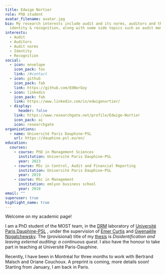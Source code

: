 ```yaml
---
title: Edwige Nortier
role: PhD student
avatar_filename: avatar.jpg
bio: My research interests include audit and its norms, auditors and their
  identity & recognition, along with some side topics such as audit memes.
interests:
  - Audit
  - Auditors
  - Audit norms
  - Identity
  - Recognition
social:
  - icon: envelope
    icon_pack: fas
    link: /#contact
  - icon: github
    icon_pack: fab
    link: https://github.com/EdNorGoy
  - icon: linkedin
    icon_pack: fab
    link: https://www.linkedin.com/in/edwigenortier/
  - display:
      header: false
    link: https://www.researchgate.net/profile/Edwige-Nortier
    icon_pack: ai
    icon: researchgate
organizations:
  - name: Université Paris Dauphine-PSL
    url: https://dauphine.psl.eu/en/
education:
  courses:
    - course: PhD in Management Sciences
      institution: Université Paris Dauphine-PSL
      year: 2023
    - course: MSc in Control, Audit and Financial Reporting
      institution: Université Paris Dauphine-PSL
      year: 2019
    - course: MSc in Management
      institution: emlyon business school
      year: 2018
email: ""
superuser: true
highlight_name: true
---
```

Welcome on my academic page!

I am a PhD student of the MOST team, in the [DRM](https://drm.dauphine.fr/en/drm/home.html) laboratory of [Université Paris Dauphine-PSL](https://dauphine.psl.eu/en/)
, under the supervision of [Emer Curtis](https://ie.linkedin.com/in/emer-curtis-01713325) and [Gwenaëlle Nogatchewsky](https://drm.dauphine.fr/en/most/members/detail-cv/profile/gwenaelle-nogatchewsky.html). The (provisional) title of my [thesis](http://www.theses.fr/s234813)
 is *Disidentification and leaving external auditing: a continuous quest*. I also have the honour to take part in teaching at Université Paris-Dauphine.

Recently, I have been in Montréal for three months to work with Bertrand Malsch and Oriane Couchoux. A preprint is coming, more details soon! Starting from January, I am back in Paris.

[comment]: <> ({{< icon name="download" pack="fas" >}} Download my {{< staticref "uploads/resume.pdf" "newtab" >}}resumé{{< /staticref >}}.)
